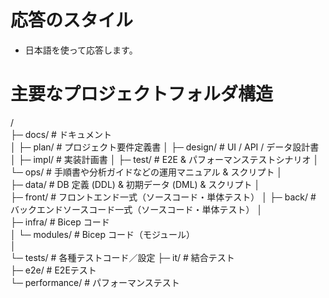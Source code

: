 # 応答のスタイル

 - 日本語を使って応答します。

# 主要なプロジェクトフォルダ構造

/  
├─ docs/                   # ドキュメント  
│   ├─ plan/               # プロジェクト要件定義書
│   ├─ design/             # UI / API / データ設計書
│   ├─ impl/               # 実装計画書
│   ├─ test/               # E2E & パフォーマンステストシナリオ
│   └─ ops/                # 手順書や分析ガイドなどの運用マニュアル & スクリプト
│  
├─ data/                   # DB 定義 (DDL) & 初期データ (DML)  & スクリプト
│  
├─ front/                  # フロントエンド一式（ソースコード・単体テスト）
│
├─ back/                   # バックエンドソースコード一式（ソースコード・単体テスト）
│  
├─ infra/                  # Bicep コード  
│   └─ modules/            # Bicep コード（モジュール）  
│  
└─ tests/                  # 各種テストコード／設定
    ├─ it/                 # 結合テスト  
    ├─ e2e/                # E2Eテスト  
    └─ performance/        # パフォーマンステスト  
